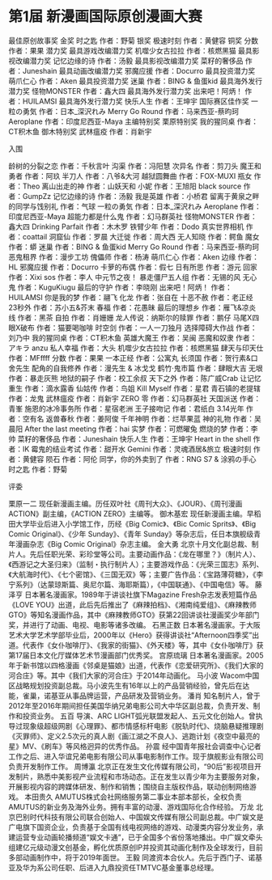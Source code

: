 # 第1届 新漫画国际原创漫画大赛


 最佳原创故事奖
金奖
时之匙 作者：野菊
银奖
极速时刻 作者：黄健容
铜奖
分数 作者：果果
潜力奖
最具游戏改编潜力奖
机噬少女古拉拉 作者：核燃黑猫
最具影视改编潜力奖
记忆边缘的诗 作者：汤毅
最具影视改编潜力奖
菜籽的奢侈品 作者：Juneshain
最具动画改编潜力奖
邪魔应援 作者：Docurro
最具投资潜力奖
萌爪仁心 作者：Aken
最具投资潜力奖
迷巢 作者：BING & 鱼蛋kid
最具海外发行潜力奖
怪物MONSTER 作者：鑫大四
最具海外发行潜力奖
出来吧！阿炳！ 作者：HUILAMSI
最具海外发行潜力奖
快乐人生 作者：王坤宇
国际赛区佳作奖
一粒の勇気 作者：日本_深沢れみ
Merry Go Round 作者：马来西亚-蔡昀珂
Aeroplane 作者：印度尼西亚-Maya
主编特别奖
栗原特别奖
我的猩同桌 作者：CT积木鱼
御木特别奖
武林瘟疫 作者：肖新宇


入围



龄树的分裂之恋
作者：千秋言叶
沟渠
作者：冯阳慧
次异名
作者：剪刀头
魔王和勇者
作者：阿玖
半刀人
作者：八爷&大河
越狱圆舞曲
作者：FOX-MUXI
瓶女
作者：Theo
离山出走的神
作者：山妖天和
小妮
作者：王旭阳
black source
作者：GumpZz
记忆边缘的诗
作者：汤毅
我是英雄
作者：小桥君
留离于黄泉之畔的同学与饯别礼
作者：气球
一粒の勇気
作者：日本_深沢れみ
Aeroplane
作者：印度尼西亚-Maya
超能力都是什么鬼
作者：幻马群英社
怪物MONSTER
作者：鑫大四
Drinking Parfait
作者：木木罗
铁臂少年
作者：Dodo
真实世界相机
作者：coattail
洞窟仙
作者：罗晨
大迁徙
作者：周大西
无人知晓
作者：鳄鱼
魔女
作者：蟒
迷巢
作者：BING & 鱼蛋kid
Merry Go Round
作者：马来西亚-蔡昀珂
恶鬼租界
作者：漫步工坊
傀儡师
作者：杨涛
萌爪仁心
作者：Aken
边缘
作者：HL
邪魔应援
作者：Docurro
卡萝的布偶
作者：假七
日有所思
作者：游元
回家
作者：Xixi
sos
作者：李人
中元节之夜！ 暴走僵尸五人组
作者：无锡的风
无心鬼
作者：KuguKiugu
最后的守护
作者：李晓刚
出来吧！阿炳！
作者：HUILAMSI
你是我的梦
作者：翮飞
化龙
作者：张自在
十恶不赦
作者：老正经
23秒外
作者：苏小五&芥末
春福
作者：花愚昧
最后的理想乡
作者：雁飞&凉炎
线
作者：黑茶
自拍
作者：肖姗姗
龙人传说：纳斯尔的赎罪
作者：鹏仔
马尾X四眼X破布
作者：猫要喝咖啡
时空剑
作者：一人一刀独月
选择障碍大作战
作者：刘乃中
我的猩同桌
作者：CT积木鱼
英雄大魔王
作者：吴闽
恶魔和奴隶
作者：アキラ anzu
私人幸福
作者：大头
机噬少女古拉拉
作者：核燃黑猫
肆天与印天仕
作者：MFffff
分数
作者：果果
一本正经
作者：公寓丸
长须国
作者：贺行素&口舍先生
配角的自我修养
作者：漫先生 & 冰戈戈
鹤竹·鬼市篇
作者：肆眼大吉
无垠
作者：暴走灰熊
地狱的嗣子
作者：校工余叔
天下之外
作者：陈广威Crab
让记忆重生
作者：滴水露香
仙姑传
作者：鸟姐
Kill Myself
作者：星君
青石镇的老提辖
作者：龙鬼
武林瘟疫
作者：肖新宇
ZERO 零
作者：幻马群英社
天国派送
作者：青峯
施恩的冰冷事务所
作者：星宿老洲
王子接吻记
作者：君纸白
3.14光年
作者：空有名
返兽春秋
作者：姜阿俊
千年神明
作者：烂苹果蓝
神的礼物
作者：吴晨阳
After the last meeting
作者：hai
实梦
作者：可燃曜兔
燃烧的梦
作者：李帅
菜籽的奢侈品
作者：Juneshain
快乐人生
作者：王坤宇
Heart in the shell
作者：IK
霉鬼的结业考试
作者：甜开水
Gemini
作者：灵魂酒居&旅立
极速时刻
作者：黄健容
陨石
作者：阿伦
同学，你的外卖到了
作者：RNG S7 & 涂鸦の手心
时之匙
作者：野菊

评委


栗原一二
现任新漫画主编。历任双叶社《周刊大众》、《JOUR》、《周刊漫画 ACTION》副主编，《ACTION ZERO》主编等。
御木基宏
现任新漫画主编。早稻田大学毕业后进入小学馆工作，历经《Big Comic》、《Bic Comic Sprits》、《Big Comic Original》、《少年 Sunday》、《青年 Sunday》等杂志后，任日本旗舰级青年漫画杂志《Big Comic Original》杂志主编。
金大勇
北京十月文化副总裁、制片人。先后任职光荣、彩珍堂等公司。主要动画作品：《龙在哪里？》（制片人）、《西游记之大圣归来》（监制・执行制片人）；主要游戏作品：《光荣三国志》系列、《大航海时代》、《七个密馆》、《三国无双》等；主要广告作品：《宝路薄荷糖》，《李宁系列》（达蒙琼斯篇、奥尼尔篇、海耶斯篇），《中国联通》、《中国电信》等。
藤泽亨
日本著名漫画家。1989年于讲谈社旗下Magazine Fresh杂志发表短篇作品《LOVE YOU》出道，此后先后推出了《麻辣拍档》、《湘南纯爱组》、《麻辣教师GTO》等知名漫画作品，其中《麻辣教师GTO》获第22回讲谈社漫画奖少年部门奖，并进行了动画、电视、电影等诸多改编。
石黑正数
日本著名漫画家。于大阪艺术大学艺术学部毕业后，2000年以《Hero》获得讲谈社“Afternoon四季奖”出道。代表作《女仆咖啡厅》、《我家的街猫》、《外天楼》等，其中《女仆咖啡厅》获第17届日本文化厅媒体艺术节漫画部门优秀奖。
宫原琉璃
日本著名漫画家。2005年于新书馆以四格漫画《邻桌是猫娘》出道，代表作《恋爱研究所》、《我们大家的河合庄》等。其中《我们大家的河合庄》于2014年动画化。
马小波
Wacom中国区战略规划投资副总裁。马小波先生有16年以上的产品营销经验，曾先后在达能，雀巢，诺基亚从事品牌运营，产品研发及营销业务。
潘肖
知名制片人，曾于2012年至2016年期间担任美国华纳兄弟电影公司大中华区副总裁，负责开发、制作和投资业务。
五百
导演、ARC LIGHT弧光联盟发起人、五元文化创始人。曾执导过现象级超级网剧《心理罪》、都市情感标杆电影《脱轨时代》、烧脑悬疑推理剧《灭罪师》、定义2.5次元的真人剧《画江湖之不良人》、逃跑计划《夜空中最亮的星》MV、《刷车》等风格迥异的优秀作品。
孙震
经中国青年报社会调查中心记者工作之后、进入华谊兄弟电影有限公司从事电影制作工作。现于旗舰影业有限公司负责开发制作工作。
周博瀛
北京正在发生文化传媒有限公司，“90后”影视项目开发制片，熟悉中美影视产业流程和市场动态。正在发生以青少年为主要服务对象，开展影视内容的跨媒体研发、制作和销售；围绕自主版权作品，联动创制网络游戏。
本田贵久
AMUTUS株式会社网络服务第二事业本部本部长，全权负责AMUTUS的新业务及海外业务。拥有丰富的动漫、游戏国际化合作经验。
万龙
北京巴别时代科技有限公司联合创始人、中国娱文传媒有限公司副总裁。中广娱文是广电旗下国资企业，负责基于全国有线电视网络的游戏、动漫类内容分发业务，承建运营专业动画轮播频道“娱文卡通”，已于全国多个省份落地播出。中广娱文牵头组建亿元级动漫文创基金，孵化优质原创IP并投资其动画化制作及全球发行，目前多部动画制作中，将于2019年面世。
王毅
同渡资本合伙人。先后于西门子、诺基亚及华为系公司任职、后进入九鼎投资任TMTVC基金董事总经理。


